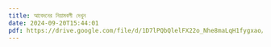 ```yaml
---
title: আবেদনের নিয়ামবলী দেখুন
date: 2024-09-20T15:44:01
pdf: https://drive.google.com/file/d/1D7lPQbQlelFX22o_Nhe8maLqH1fygxao/view?usp=sharing
---
```

